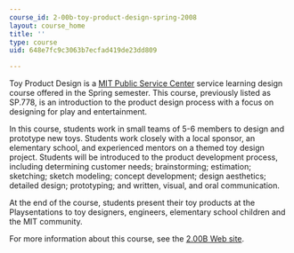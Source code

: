 ```yaml
---
course_id: 2-00b-toy-product-design-spring-2008
layout: course_home
title: ''
type: course
uid: 648e7fc9c3063b7ecfad419de23dd809

---
```

Toy Product Design is a [MIT Public Service Center](http://web.mit.edu/mitpsc/about/mission.shtml) service learning design course offered in the Spring semester. This course, previously listed as SP.778, is an introduction to the product design process with a focus on designing for play and entertainment.

In this course, students work in small teams of 5-6 members to design and prototype new toys. Students work closely with a local sponsor, an elementary school, and experienced mentors on a themed toy design project. Students will be introduced to the product development process, including determining customer needs; brainstorming; estimation; sketching; sketch modeling; concept development; design aesthetics; detailed design; prototyping; and written, visual, and oral communication.

At the end of the course, students present their toy products at the Playsentations to toy designers, engineers, elementary school children and the MIT community.

For more information about this course, see the [2.00B Web site](http://web.mit.edu/2.00b/www/index.html).
